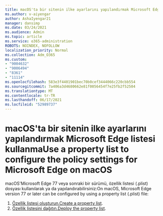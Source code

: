 ```yaml
---
title: macOS'ta bir sitenin ilke ayarlarını yapılandırmak Microsoft Edge listesi kullanma
ms.author: v-aiyengar
author: AshaIyengar21
manager: dansimp
ms.date: 03/24/2021
ms.audience: Admin
ms.topic: article
ms.service: o365-administration
ROBOTS: NOINDEX, NOFOLLOW
localization_priority: Normal
ms.collection: Adm_O365
ms.custom:
- "9004632"
- "9006494"
- "8361"
- "11114"
ms.openlocfilehash: 583e3f4401901bec70b0cef3444066c220cbb554
ms.sourcegitcommit: 7a406a3d4680662e81f0056454f7e25fb2f52504
ms.translationtype: MT
ms.contentlocale: tr-TR
ms.lasthandoff: 06/17/2021
ms.locfileid: "52989737"
---
```

# <a name="use-a-property-list-to-configure-the-policy-settings-for-microsoft-edge-on-macos"></a><span data-ttu-id="ebcd7-102">macOS'ta bir sitenin ilke ayarlarını yapılandırmak Microsoft Edge listesi kullanma</span><span class="sxs-lookup"><span data-stu-id="ebcd7-102">Use a property list to configure the policy settings for Microsoft Edge on macOS</span></span>

<span data-ttu-id="ebcd7-103">macOS'Microsoft Edge 77 veya sonraki bir sürümü, özellik listesi (.plist) dosyası kullanılarak ya da yapılandırabilirsiniz:</span><span class="sxs-lookup"><span data-stu-id="ebcd7-103">On macOS, Microsoft Edge version 77 or later can be configured by using a property list (.plist) file:</span></span>

1. <span data-ttu-id="ebcd7-104">[Özellik listesi oluşturun.](https://go.microsoft.com/fwlink/?linkid=2134726)</span><span class="sxs-lookup"><span data-stu-id="ebcd7-104">[Create a property list](https://go.microsoft.com/fwlink/?linkid=2134726).</span></span>
1. <span data-ttu-id="ebcd7-105">[Özellik listesini dağıtın.](https://go.microsoft.com/fwlink/?linkid=2134727)</span><span class="sxs-lookup"><span data-stu-id="ebcd7-105">[Deploy the property list](https://go.microsoft.com/fwlink/?linkid=2134727).</span></span>
